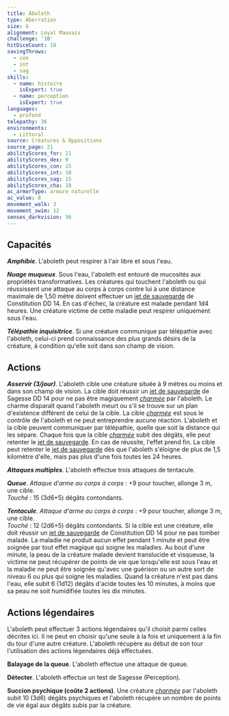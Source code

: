 ```yaml
---
title: Aboleth
type: Aberration
size: G
alignment: Loyal Mauvais
challenge: '10'
hitDiceCount: 18
savingThrows:
  - con
  - int
  - sag
skills:
  - name: histoire
    isExpert: true
  - name: perception
    isExpert: true
languages:
  - profond
telepathy: 36
environments:
  - Littoral
source: Créatures & Oppositions
source_page: 21
abilityScores_for: 21
abilityScores_dex: 9
abilityScores_con: 15
abilityScores_int: 18
abilityScores_sag: 15
abilityScores_cha: 18
ac_armorType: armure naturelle
ac_value: 8
movement_walk: 3
movement_swim: 12
senses_darkvision: 36
---
```

## Capacités
**_Amphibie_**. L'aboleth peut respirer à l'air libre et sous l'eau.

**_Nuage muqueux_**. Sous l'eau, l'aboleth est entouré de mucosités aux propriétés transformatives. Les créatures qui touchent l'aboleth ou qui réussissent une attaque au corps à corps contre lui à une distance maximale de 1,50 mètre doivent effectuer un [jet de sauvegarde](/utiliser-les-caracteristiques/#jets-de-sauvegarde) de Constitution DD 14. En cas d'échec, la créature est malade pendant 1d4 heures. Une créature victime de cette maladie peut respirer uniquement sous l'eau.

**_Télépathie inquisitrice_**. Si une créature communique par télépathie avec l'aboleth, celui-ci prend connaissance des plus grands désirs de la créature, à condition qu'elle soit dans son champ de vision.

## Actions
**_Asservir (3/jour)_**. L'aboleth cible une créature située à 9 mètres ou moins et dans son champ de vision. La cible doit réussir un [jet de sauvegarde](/utiliser-les-caracteristiques/#jets-de-sauvegarde) de Sagesse DD 14 pour ne pas être magiquement [_charmée_](/gerer-la-sante-du-personnage/#charme) par l'aboleth. Le charme disparaît quand l'aboleth meurt ou s'il se trouve sur un plan d'existence différent de celui de la cible. La cible [_charmée_](/gerer-la-sante-du-personnage/#charme) est sous le contrôle de l'aboleth et ne peut entreprendre aucune réaction. L'aboleth et la cible peuvent communiquer par télépathie, quelle que soit la distance qui les sépare. Chaque fois que la cible [_charmée_](/gerer-la-sante-du-personnage/#charme) subit des dégâts, elle peut retenter le [jet de sauvegarde](/utiliser-les-caracteristiques/#jets-de-sauvegarde). En cas de réussite, l'effet prend fin. La cible peut retenter le [jet de sauvegarde](/utiliser-les-caracteristiques/#jets-de-sauvegarde) dès que l'aboleth s'éloigne de plus de 1,5 kilomètre d'elle, mais pas plus d'une fois toutes les 24 heures.

**_Attaques multiples_**. L'aboleth effectue trois attaques de tentacule.

**_Queue_**. _Attaque d'arme au corps à corps_ : +9 pour toucher, allonge 3 m, une cible.  
_Touché_ : 15 (3d6+5) dégâts contondants.

**_Tentacule_**. _Attaque d'arme au corps à corps_ : +9 pour toucher, allonge 3 m, une cible.  
_Touché_ : 12 (2d6+5) dégâts contondants. Si la cible est une créature, elle doit réussir un [jet de sauvegarde](/utiliser-les-caracteristiques/#jets-de-sauvegarde) de Constitution DD 14 pour ne pas tomber malade. La maladie ne produit aucun effet pendant 1 minute et peut être soignée par tout effet magique qui soigne les maladies. Au bout d'une minute, la peau de la créature malade devient translucide et visqueuse, la victime ne peut récupérer de points de vie que lorsqu'elle est sous l'eau et la maladie ne peut être soignée qu'avec une guérison ou un autre sort de niveau 6 ou plus qui soigne les maladies. Quand la créature n'est pas dans l'eau, elle subit 6 (1d12) dégâts d'acide toutes les 10 minutes, à moins que sa peau ne soit humidifiée toutes les dix minutes.

## Actions légendaires
L'aboleth peut effectuer 3 actions légendaires qu'il choisit parmi celles décrites ici. Il ne peut en choisir qu'une seule à la fois et uniquement à la fin du tour d'une autre créature. L'aboleth récupère au début de son tour l'utilisation des actions légendaires déjà effectuées.

**Balayage de la queue**. L'aboleth effectue une attaque de queue.

**Détecter**. L'aboleth effectue un test de Sagesse (Perception).

**Succion psychique (coûte 2 actions)**. Une créature [_charmée_](/gerer-la-sante-du-personnage/#charme) par l'aboleth subit 10 (3d6) dégâts psychiques et l'aboleth récupère un nombre de points de vie égal aux dégâts subis par la créature.
